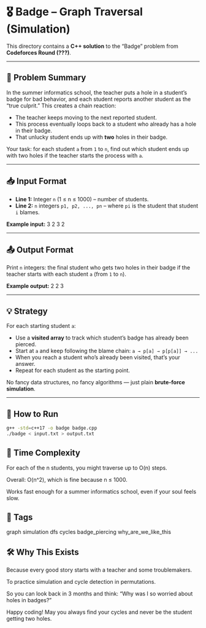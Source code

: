 # 🎖️ Badge – Graph Traversal (Simulation)

This directory contains a **C++ solution** to the “Badge” problem from **Codeforces Round (???)**.

---

## 📜 Problem Summary

In the summer informatics school, the teacher puts a hole in a student’s badge for bad behavior, and each student reports another student as the “true culprit.” This creates a chain reaction:  
- The teacher keeps moving to the next reported student.  
- This process eventually loops back to a student who already has a hole in their badge.  
- That unlucky student ends up with **two** holes in their badge.

Your task: for each student `a` from `1` to `n`, find out which student ends up with two holes if the teacher starts the process with `a`.

---

## 📥 Input Format

- **Line 1:** Integer `n` (1 ≤ n ≤ 1000) – number of students.  
- **Line 2:** `n` integers `p1, p2, ..., pn` – where `pi` is the student that student `i` blames.

**Example input:**
3
2 3 2

---

## 📤 Output Format

Print `n` integers: the final student who gets two holes in their badge if the teacher starts with each student `a` (from `1` to `n`).

**Example output:**
2 2 3

---

## 💡 Strategy

For each starting student `a`:

- Use a **visited array** to track which student’s badge has already been pierced.  
- Start at `a` and keep following the blame chain: `a → p[a] → p[p[a]] → ...`  
- When you reach a student who’s already been visited, that’s your answer.  
- Repeat for each student as the starting point.

No fancy data structures, no fancy algorithms — just plain **brute-force simulation**.

---

## 🚀 How to Run

```bash
g++ -std=c++17 -o badge badge.cpp
./badge < input.txt > output.txt
```
## 🧠 Time Complexity
For each of the n students, you might traverse up to O(n) steps.

Overall: O(n^2), which is fine because n ≤ 1000.

Works fast enough for a summer informatics school, even if your soul feels slow.

## 🔖 Tags
graph simulation dfs cycles badge_piercing why_are_we_like_this

## 🛠 Why This Exists
Because every good story starts with a teacher and some troublemakers.

To practice simulation and cycle detection in permutations.

So you can look back in 3 months and think: “Why was I so worried about holes in badges?”

Happy coding! May you always find your cycles and never be the student getting two holes.
